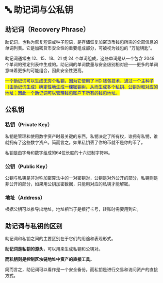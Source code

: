 # 🔤 助记词与公私钥

## 助记词（Recovery Phrase）

助记词，也称为恢复短语或种子短语，是存储恢复加密货币钱包所需的全部信息的单词列表。它是加密货币安全性的重要组成部分，可被视为钱包的 "万能钥匙"。

助记词通常由 12、15、18、21 或 24 个单词组成，这些单词是从一个包含 2048 个单词的预定列表中生成的。助记词的单词数量与安全级别相对应——更多的单词意味着更多的可能组合，因此安全性更高。

<mark style="color:blue;">一个助记词可以生成无穷个私钥，因为它使用了 HD 钱包技术，通过一个主种子（由助记词生成）确定性地生成一棵密钥树，从而生成多个私钥、公钥对和对应的地址；因此一个助记词可以管理钱包账户下所有的钱包地址。</mark>

## 公私钥

### 私钥（Private Key）

私钥是管理和使用数字资产时最关键的东西，私钥决定了所有权，谁拥有私钥，谁就拥有了这些数字资产。简而言之，如果私钥丢了你的币就不是你的币了。

私钥是由字母和数字组成的64位长度的十六进制字符串。

### 公钥（Public Key）

公钥与私钥是非对称加密算法中的一对密钥对，公钥是对外公开的部分，私钥则是非公开的部分，如果用公钥加密数据，只能用对应的私钥才能解密。

### 地址（Address）

根据公钥可以推导出地址，地址相当于是银行卡号，转账时需要用到它。

## 助记词与私钥的区别

助记词和私钥之间的主要区别在于它们的用途和表现形式。

**助记词是私钥的源头**，可以用来生成私钥和公钥对。

**而私钥则是控制区块链地址中资产的直接工具**。

简而言之，助记词可以看作是一个安全备份，而私钥是进行交易和访问资产的直接方式。
